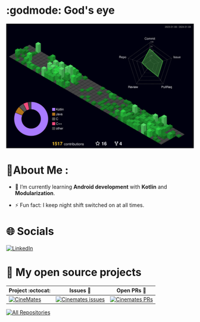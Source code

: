 <!--<div style="width: 100%;">
  <a href="https://github.com/iamantoniodinuzzo/iamantoniodinuzzo/blob/main/welcome.svg">
    <img src="welcome.svg" style="width: 100%;" alt="Click to see the source">
  </a>
</div>-->
# :godmode: God's eye
![Profile 3D](https://github.com/iamantoniodinuzzo/iamantoniodinuzzo/blob/main/profile-3d-contrib/profile-night-green.svg)

# 💫About Me :
  
- 📖 I’m currently learning **Android development** with **Kotlin** and **Modularization**.
  
- ⚡ Fun fact: I keep night shift switched on at all times.   

# 🌐 Socials
[![LinkedIn][linkedin-shield]][linkedin-url]

# 📘 My open source projects

|      Project :octocat:   |     Issues :bug:   | Open PRs :bell:  |
|-------------|-------------------|---|
|  <a href="https://github.com/iamantoniodinuzzo/CineMates"><img width="278" src="https://denvercoder1-github-readme-stats.vercel.app/api/pin/?username=iamantoniodinuzzo&repo=CineMates&theme=react&bg_color=1F222E&title_color=F85D7F&hide_border=true&icon_color=F8D866&show_icons=false" alt="CineMates"></a>| [![Cinemates issues][cinemates-issues-shield]][cinemates-issues-url] | [![Cinemates PRs][cinemates-pr-shield]][cinemates-pr-url]  |


<p align="left">
  <a href="https://github.com/iamantoniodinuzzo?tab=repositories&sort=stargazers"><img alt="All Repositories" title="All Repositories" src="https://custom-icon-badges.demolab.com/badge/-All%20Repos-2962FF?style=for-the-badge&logoColor=white&logo=repo"/></a>
</p>


<!-- MARKDOWN LINKS & IMAGES -->
<!-- https://www.markdownguide.org/basic-syntax/#reference-style-links -->
[linkedin-shield]:https://img.shields.io/badge/LinkedIn-0077B5?style=for-the-badge&logo=linkedin&logoColor=white
[linkedin-url]:https://linkedin.com/in/iamantoniodinuzzo
<!-- Cinemates Section -->
[cinemates-issues-shield]:https://img.shields.io/github/issues/iamantoniodinuzzo/CineMates?color=green&logo=github&style=flat
[cinemates-issues-url]:https://github.com/iamantoniodinuzzo/CineMates/issues
[cinemates-pr-shield]:https://img.shields.io/github/issues-pr/iamantoniodinuzzo/CineMates?style=flat&logo=github
[cinemates-pr-url]:https://github.com/iamantoniodinuzzo/CineMates/pulls
<!-- MoovaRide Section -->
[moovaride-issues-shield]:https://img.shields.io/github/issues/iamantoniodinuzzo/MoovaRide?color=green&logo=github&style=flat
[moovaride-issues-url]:https://github.com/iamantoniodinuzzo/MoovaRide/issues
[moovaride-pr-shield]:https://img.shields.io/github/issues-pr/iamantoniodinuzzo/MoovaRide?style=flat&logo=github
[moovaride-pr-url]:https://github.com/iamantoniodinuzzo/MoovaRide/pulls
<!-- Tech stack shields -->
[android-shield]:https://img.shields.io/badge/Android-3DDC84?style=for-the-badge&logo=android&logoColor=white
[java-shield]:https://img.shields.io/badge/Java-ED8B00?style=for-the-badge&logo=java&logoColor=white
[kotlin-shield]:https://img.shields.io/badge/Kotlin-0095D5?&style=for-the-badge&logo=kotlin&logoColor=white

